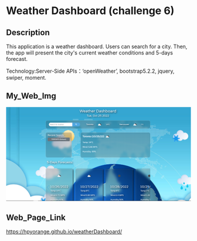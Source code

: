 # Weather Dashboard (challenge 6)

## Description
This application is a weather dashboard. Users can search for a city. Then, the app will present the city's current weather conditions and 5-days forecast.

Technology:Server-Side APIs：‘openWeather’, bootstrap5.2.2, jquery, swiper, moment.

## My_Web_Img
![Web brief](asset/img/weather-dashboard-picture.png "Web sample")

## Web_Page_Link
https://hpyorange.github.io/weatherDashboard/